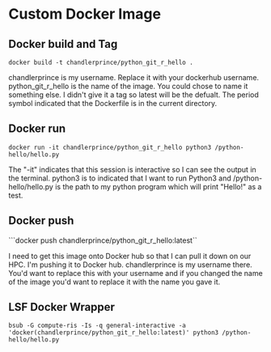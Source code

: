 # Custom Docker Image

## Docker build and Tag

```docker build -t chandlerprince/python_git_r_hello .```

chandlerprince is my username. Replace it with your dockerhub username. python_git_r_hello is the name of the image. You could chose to name it something else. I didn't give it a tag so latest will be the defualt. The period symbol indicated that the Dockerfile is in the current directory.

## Docker run

```docker run -it chandlerprince/python_git_r_hello python3 /python-hello/hello.py```

The "-it" indicates that this session is interactive so I can see the output in the terminal. python3 is to indicated that I want to run Python3 and /python-hello/hello.py is the path to my python program which will print "Hello!" as a test.

## Docker push

```docker push chandlerprince/python_git_r_hello:latest``

I need to get this image onto Docker hub so that I can pull it down on our HPC. I'm pushing it to Docker hub. chandlerprince is my username there. You'd want to replace this with your username and if you changed the name of the image you'd want to replace it with the name you gave it.

## LSF Docker Wrapper

```bsub -G compute-ris -Is -q general-interactive -a 'docker(chandlerprince/python_git_r_hello:latest)' python3 /python-hello/hello.py```
